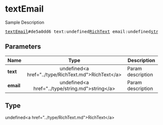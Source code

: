 # textEmail

Sample Description

<pre>
<a href="../constructor/textEmail.md">textEmail</a>#de5a0dd6 text:undefined<a href="../type/RichText.md">RichText</a> email:undefined<a href="../type/string.md">string</a> = undefined<a href="../type/RichText.md">RichText</a>;
</pre>

## Parameters

| Name | Type | Description |
|------|:----:|-------------|
| **text** | undefined&lt;a href=&#34;../type/RichText.md&#34;&gt;RichText&lt;/a&gt; | Param description |
| **email** | undefined&lt;a href=&#34;../type/string.md&#34;&gt;string&lt;/a&gt; | Param description |

## Type

undefined&lt;a href=&#34;../type/RichText.md&#34;&gt;RichText&lt;/a&gt;
